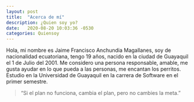 ```yaml
---
layout: post
title:  "Acerca de mí"
description: ¿Quien soy yo?
date:   2020-08-20 10:03:36 -0530
categories: Quiensoy
---
```

Hola, mi nombre es Jaime Francisco Anchundia Magallanes, soy de nacionalidad ecuatoriana, tengo 19 años, nacido en la ciudad de Guayaquil el 1 de Julio del 2001.
Me considero una persona responsable, amable, me gusta ayudar en lo que pueda a las personas, me encantan los perritos.
Estudio en la Universidad de Guayaquil en la carrera de Software en el primer semestre.

> “Si el plan no funciona, cambia el plan, pero no cambies la meta.”
